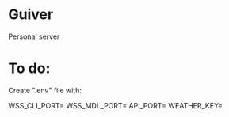 # Guiver
 Personal server

# To do:
Create ".env" file with:

WSS_CLI_PORT=
WSS_MDL_PORT=
API_PORT=
WEATHER_KEY=

